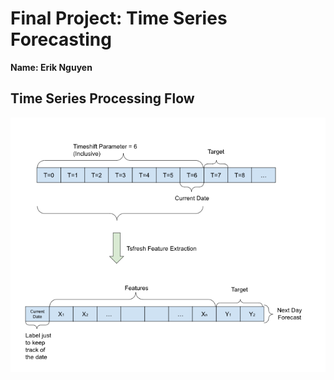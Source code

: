 # Final Project: Time Series Forecasting
**Name: Erik Nguyen**


## Time Series Processing Flow
![alt text](https://github.com/ErikNguyen20/CPSC-481-Assignments/blob/main/Final/data_processing_flow.png)
